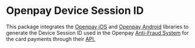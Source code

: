 # Openpay Device Session ID
This package integrates the [Openpay iOS](https://github.com/open-pay/openpay-swift-ioshttp:// "Openpay iOS") and [Openpay Android](http://https://github.com/open-pay/openpay-android "Openpay Android") libraries to generate the Device Session ID used in the Openpay [Anti-Fraud System](http://https://documents.openpay.mx/docs/fraud-tool.html "Anti-Fraud System") for the card payments through their [API.](http://https://documents.openpay.mx/docs/api/ "API.")

